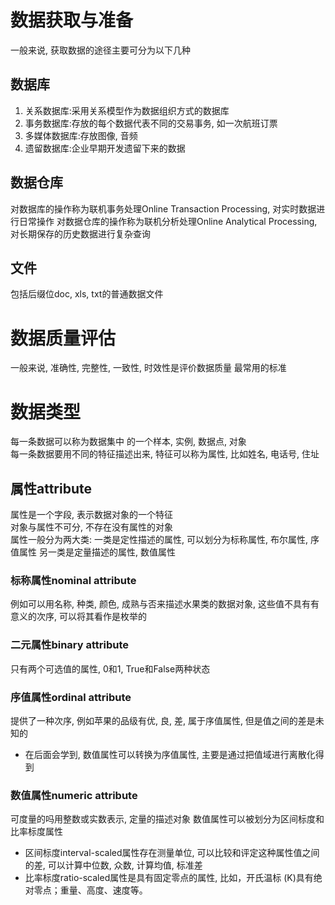 # 数据获取与准备
一般来说, 获取数据的途径主要可分为以下几种
## 数据库
1. 关系数据库:采用关系模型作为数据组织方式的数据库
2. 事务数据库:存放的每个数据代表不同的交易事务, 如一次航班订票
3. 多媒体数据库:存放图像, 音频
4. 遗留数据库:企业早期开发遗留下来的数据
## 数据仓库
对数据库的操作称为联机事务处理Online Transaction Processing, 对实时数据进行日常操作
对数据仓库的操作称为联机分析处理Online Analytical Processing, 对长期保存的历史数据进行复杂查询
## 文件
包括后缀位doc, xls, txt的普通数据文件

# 数据质量评估
一般来说, 准确性, 完整性, 一致性, 时效性是评价数据质量 最常用的标准

# 数据类型
每一条数据可以称为数据集中 的一个样本, 实例, 数据点, 对象  
每一条数据要用不同的特征描述出来, 特征可以称为属性, 比如姓名, 电话号, 住址

## 属性attribute
属性是一个字段, 表示数据对象的一个特征  
对象与属性不可分, 不存在没有属性的对象  
属性一般分为两大类: 一类是定性描述的属性, 可以划分为标称属性, 布尔属性, 序值属性
另一类是定量描述的属性, 数值属性

### 标称属性nominal attribute
例如可以用名称, 种类, 颜色, 成熟与否来描述水果类的数据对象, 这些值不具有有意义的次序, 可以将其看作是枚举的
### 二元属性binary attribute
只有两个可选值的属性, 0和1, True和False两种状态
### 序值属性ordinal attribute
提供了一种次序, 例如苹果的品级有优, 良, 差, 属于序值属性, 但是值之间的差是未知的
- 在后面会学到, 数值属性可以转换为序值属性, 主要是通过把值域进行离散化得到
### 数值属性numeric attribute
可度量的吗用整数或实数表示, 定量的描述对象
数值属性可以被划分为区间标度和比率标度属性  
- 区间标度interval-scaled属性存在测量单位, 可以比较和评定这种属性值之间的差, 可以计算中位数, 众数, 计算均值, 标准差
- 比率标度ratio-scaled属性是具有固定零点的属性, 比如，开氏温标 (K)具有绝对零点；重量、高度、速度等。
